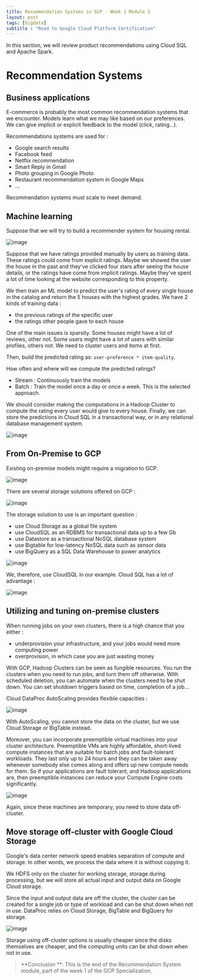 ```yaml
---
title: Recommendation Systems in GCP - Week 1 Module 2
layout: post
tags: [bigdata]
subtitle : "Road to Google Cloud Platform Certification"
---
```


In this section, we will review product recommendations using Cloud SQL and Apache Spark. 

# Recommendation Systems

## Business applications

E-commerce is probably the most common recommendation systems that we encounter. Models learn what we may like based on our preferences. We can give implicit or explicit feedback to the model (click, rating...).

Recommendations systems are used for :
- Google search results
- Facebook feed
- Netflix recommendation
- Smart Reply in Gmail
- Photo grouping in Google Photo
- Restaurant recommendation system in Google Maps
- ...

Recommendation systems must scale to meet demand. 

## Machine learning

Suppose that we will try to build a recommender system for housing rental. 

![image](https://maelfabien.github.io/assets/images/gcp_48.jpg)

Suppose that we have ratings provided manually by users as training data. These ratings could come from explicit ratings. Maybe we showed the user the house in the past and they've clicked four stars after seeing the house details, or the ratings have come from implicit ratings. Maybe they've spent a lot of time looking at the website corresponding to this property. 

We then train an ML model to predict the user's rating of every single house in the catalog and return the 5 houses with the highest grades. We have 2 kinds of training data :
- the previous ratings of the specific user
- the ratings other people gave to each house

One of the main issues is sparsity. Some houses might have a lot of reviews, other not. Some users might have a lot of users with similar profiles, others not. We need to cluster users and items at first.

Then, build the predicted rating as: `user-preference * item-quality`.

How often and where will we compute the predicted ratings?
- Stream : Continuously train the models
- Batch : Train the model once a day or once a week. This is the selected approach.

We should consider making the computations in a Hadoop Cluster to compute the rating every user would give to every house. Finally, we can store the predictions in Cloud SQL in a transactional way, or in any relational database management system.

![image](https://maelfabien.github.io/assets/images/gcp_49.jpg)

## From On-Premise to GCP

Existing on-premise models might require a migration to GCP.

![image](https://maelfabien.github.io/assets/images/gcp_50.jpg)

There are several storage solutions offered on GCP :

![image](https://maelfabien.github.io/assets/images/gcp_51.jpg)

The storage solution to use is an important question :
- use Cloud Storage as a global file system
- use CloudSQL as an RDBMS for transactional data up to a few Gb
- use Datastore as a transactional NoSQL database system
- use Bigtable for low-latency NoSQL data such as sensor data
- use BigQuery as a SQL Data Warehouse to power analytics

![image](https://maelfabien.github.io/assets/images/gcp_52.jpg)

We, therefore, use CloudSQL in our example. Cloud SQL has a lot of advantage :

![image](https://maelfabien.github.io/assets/images/gcp_53.jpg)

## Utilizing and tuning on-premise clusters

When running jobs on your own clusters, there is a high chance that you either :
- underprovision your infrastructure, and your jobs would need more computing power 
- overprovision, in which case you are just wasting money

With GCP, Hadoop Clusters can be seen as fungible resources. You run the clusters when you need to run jobs, and turn them off otherwise. With scheduled deletion, you can automate when the clusters need to be shut down. You can set shutdown triggers based on time, completion of a job...

Cloud DataProc AutoScaling provides flexible capacities :

![image](https://maelfabien.github.io/assets/images/gcp_64.jpg)

With AutoScaling, you cannot store the data on the cluster, but we use Cloud Storage or BigTable instead.

Moreover, you can incorporate preemptible virtual machines into your cluster architecture. Preemptible VMs are highly affordable, short-lived compute instances that are suitable for batch jobs and fault-tolerant workloads. They last only up to 24 hours and they can be taken away whenever somebody else comes along and offers up new compute needs for them. So if your applications are fault tolerant, and Hadoop applications are, then preemptible instances can reduce your Compute Engine costs significantly.

![image](https://maelfabien.github.io/assets/images/gcp_65.jpg)

Again, since these machines are temporary, you need to store data off-cluster.

## Move storage off-cluster with Google Cloud Storage

Google's data center network speed enables separation of compute and storage. In other words, we process the data where it is without copying it.

We HDFS only on the cluster for working storage, storage during processing, but we will store all actual input and output data on Google Cloud storage.

Since the input and output data are off the cluster, the cluster can be created for a single job or type of workload and can be shut down when not in use. DataProc relies on Cloud Storage, BigTable and BigQuery for storage.

![image](https://maelfabien.github.io/assets/images/gcp_66.jpg)

Storage using off-cluster options is usually cheaper since the disks themselves are cheaper, and the computing units can be shut down when not in use.

> **Conclusion **: This is the end of the Recommendation System module, part of the week 1 of the GCP Specialization.
